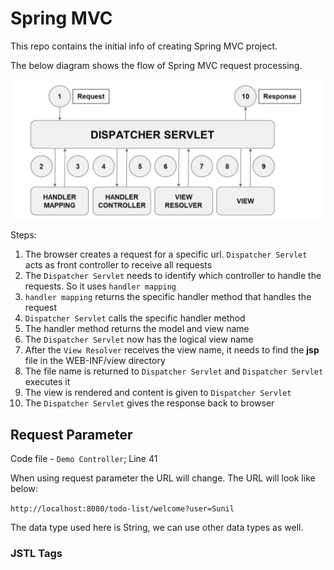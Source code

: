 # Spring MVC

This repo contains the initial info of creating Spring MVC project.

The below diagram shows the flow of Spring MVC request processing.

![MVC Request flow](images/mvc_request_flow.png)

Steps:

1. The browser creates a request for a specific url. `Dispatcher Servlet` acts as front controller to receive all requests
2. The `Dispatcher Servlet` needs to identify which controller to handle the requests. So it uses `handler mapping`
3. `handler mapping` returns the specific handler method that handles the request
4. `Dispatcher Servlet` calls the specific handler method
5. The handler method returns the model and view name
6. The `Dispatcher Servlet` now has the logical view name
7. After the `View Resolver` receives the view name, it needs to find the **jsp** file in the WEB-INF/view directory
8. The file name is returned to `Dispatcher Servlet` and `Dispatcher Servlet` executes it 
9. The view is rendered and content is given to `Dispatcher Servlet`
10. The `Dispatcher Servlet` gives the response back to browser

## Request Parameter

Code file - `Demo Controller`; Line 41

When using request parameter the URL will change. The URL will
look like below:

`http://localhost:8080/todo-list/welcome?user=Sunil`

The data type used here is String, we can use other data types
as well.

### JSTL Tags

